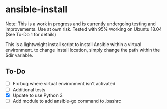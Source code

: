 # ansible-install

Note: This is a work in progress and is currently undergoing testing and improvements. Use at own risk. Tested with 95% working on Ubuntu 18.04 (See To-Do 1 for details)


This is a lightweight install script to install Ansible within a virtual environment.
to change install location, simply change the path within the $dir variable.

## To-Do
- [ ] Fix bug where virtual environment isn't activated
- [ ] Additional tests
- [x] Update to use Python 3
- [ ] Add module to add ansible-go command to .bashrc
